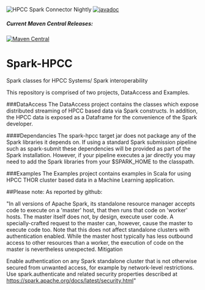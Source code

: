 ![HPCC Spark Connector Nightly](https://github.com/hpcc-systems/spark-hpcc/workflows/HPCC%20Spark%20Connector%20Nightly/badge.svg)
[![javadoc](https://javadoc-badge.appspot.com/org.hpccsystems/spark-hpcc.svg?label=javadoc)](https://javadoc-badge.appspot.com/org.hpccsystems/spark-hpcc)

##### Current Maven Central Releases:
[![Maven Central](https://maven-badges.herokuapp.com/maven-central/org.hpccsystems/spark-hpcc/badge.svg?subject=spark-hpcc)](https://maven-badges.herokuapp.com/maven-central/org.hpccsystems/spark-hpcc)

# Spark-HPCC
Spark classes for HPCC Systems/ Spark interoperability

This repository is comprised of two projects, DataAccess and Examples.

###DataAccess
The DataAccess project contains the classes which expose distributed
streaming of HPCC based data via Spark constructs. In addition,
the HPCC data is exposed as a Dataframe for the convenience of the Spark developer.

####Dependancies
The spark-hpcc target jar does not package any of the Spark libraries it depends on.
If using a standard Spark submission pipeline such as spark-submit these dependencies will be provided as part of the Spark installation.
However, if your pipeline executes a jar directly you may need to add the Spark libraries from your $SPARK_HOME to the classpath.

###Examples
The Examples project contains examples in Scala for
using HPCC THOR cluster based data in a Machine
Learning application.

##Please note:
As reported by github:

"In all versions of Apache Spark, its standalone resource manager accepts code to execute on a 'master' host, that then runs that code on 'worker' hosts. The master itself does not, by design, execute user code. A specially-crafted request to the master can, however, cause the master to execute code too. Note that this does not affect standalone clusters with authentication enabled. While the master host typically has less outbound access to other resources than a worker, the execution of code on the master is nevertheless unexpected.
Mitigation

Enable authentication on any Spark standalone cluster that is not otherwise secured from unwanted access, for example by network-level restrictions. Use spark.authenticate and related security properties described at https://spark.apache.org/docs/latest/security.html"

